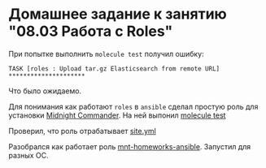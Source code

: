 # Домашнее задание к занятию "08.03 Работа с Roles"

При попытке выполнить `molecule test` получил ошибку:

`TASK [roles : Upload tar.gz Elasticsearch from remote URL] *********************`

Что было ожидаемо.

Для понимания как работают `roles` в `ansible` сделал простую роль для установки [Midnight Commander](./mc/). На ней выпонил  [molecule test](./molecule.md)

Проверил, что роль отрабатывает [site.yml](site.yml)

Разобрался как работает роль [mnt-homeworks-ansible](./mnt-homeworks-ansible/). Запустил для разных ОС. 
